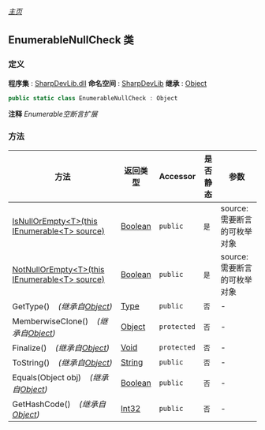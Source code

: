 ###### [主页](./Index.md "主页")
## EnumerableNullCheck 类
### 定义
**程序集** : [SharpDevLib.dll](./SharpDevLib.assembly.md "SharpDevLib.dll")
**命名空间** : [SharpDevLib](./SharpDevLib.namespace.md "SharpDevLib")
**继承** : [Object](https://learn.microsoft.com/en-us/dotnet/api/system.object "Object")
``` csharp
public static class EnumerableNullCheck : Object
```
**注释**
*Enumerable空断言扩展*

### 方法
|方法|返回类型|Accessor|是否静态|参数|
|---|---|---|---|---|
|[IsNullOrEmpty\<T\>(this IEnumerable\<T\> source)](./SharpDevLib.EnumerableNullCheck.IsNullOrEmpty.T.thisIEnumerable.T.md "IsNullOrEmpty<T>(this IEnumerable<T> source)")|[Boolean](https://learn.microsoft.com/en-us/dotnet/api/system.boolean "Boolean")|`public`|`是`|source:需要断言的可枚举对象|
|[NotNullOrEmpty\<T\>(this IEnumerable\<T\> source)](./SharpDevLib.EnumerableNullCheck.NotNullOrEmpty.T.thisIEnumerable.T.md "NotNullOrEmpty<T>(this IEnumerable<T> source)")|[Boolean](https://learn.microsoft.com/en-us/dotnet/api/system.boolean "Boolean")|`public`|`是`|source:需要断言的可枚举对象|
|GetType()&nbsp;&nbsp;&nbsp;&nbsp;*(继承自[Object](https://learn.microsoft.com/en-us/dotnet/api/system.object "Object"))*|[Type](https://learn.microsoft.com/en-us/dotnet/api/system.type "Type")|`public`|`否`|-|
|MemberwiseClone()&nbsp;&nbsp;&nbsp;&nbsp;*(继承自[Object](https://learn.microsoft.com/en-us/dotnet/api/system.object "Object"))*|[Object](https://learn.microsoft.com/en-us/dotnet/api/system.object "Object")|`protected`|`否`|-|
|Finalize()&nbsp;&nbsp;&nbsp;&nbsp;*(继承自[Object](https://learn.microsoft.com/en-us/dotnet/api/system.object "Object"))*|[Void](https://learn.microsoft.com/en-us/dotnet/api/system.void "Void")|`protected`|`否`|-|
|ToString()&nbsp;&nbsp;&nbsp;&nbsp;*(继承自[Object](https://learn.microsoft.com/en-us/dotnet/api/system.object "Object"))*|[String](https://learn.microsoft.com/en-us/dotnet/api/system.string "String")|`public`|`否`|-|
|Equals(Object obj)&nbsp;&nbsp;&nbsp;&nbsp;*(继承自[Object](https://learn.microsoft.com/en-us/dotnet/api/system.object "Object"))*|[Boolean](https://learn.microsoft.com/en-us/dotnet/api/system.boolean "Boolean")|`public`|`否`|-|
|GetHashCode()&nbsp;&nbsp;&nbsp;&nbsp;*(继承自[Object](https://learn.microsoft.com/en-us/dotnet/api/system.object "Object"))*|[Int32](https://learn.microsoft.com/en-us/dotnet/api/system.int32 "Int32")|`public`|`否`|-|

